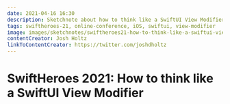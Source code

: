 ```yaml
---
date: 2021-04-16 16:30
description: Sketchnote about how to think like a SwiftUI View Modifier from SwiftHeroes 2021
tags: swiftheroes-21, online-conference, iOS, swiftui, view-modifier
image: images/sketchnotes/swiftheroes21-how-to-think-like-a-swiftui-view-modifier-small.jpg
contentCreator: Josh Holtz
linkToContentCreator: https://twitter.com/joshdholtz
---
```


# SwiftHeroes 2021: How to think like a SwiftUI View Modifier
